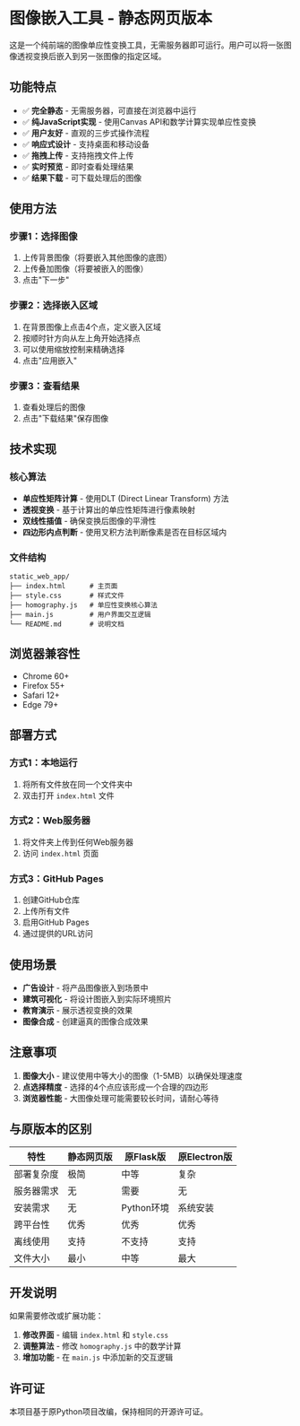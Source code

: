 # 图像嵌入工具 - 静态网页版本

这是一个纯前端的图像单应性变换工具，无需服务器即可运行。用户可以将一张图像透视变换后嵌入到另一张图像的指定区域。

## 功能特点

- ✅ **完全静态** - 无需服务器，可直接在浏览器中运行
- ✅ **纯JavaScript实现** - 使用Canvas API和数学计算实现单应性变换
- ✅ **用户友好** - 直观的三步式操作流程
- ✅ **响应式设计** - 支持桌面和移动设备
- ✅ **拖拽上传** - 支持拖拽文件上传
- ✅ **实时预览** - 即时查看处理结果
- ✅ **结果下载** - 可下载处理后的图像

## 使用方法

### 步骤1：选择图像
1. 上传背景图像（将要嵌入其他图像的底图）
2. 上传叠加图像（将要被嵌入的图像）
3. 点击"下一步"

### 步骤2：选择嵌入区域
1. 在背景图像上点击4个点，定义嵌入区域
2. 按顺时针方向从左上角开始选择点
3. 可以使用缩放控制来精确选择
4. 点击"应用嵌入"

### 步骤3：查看结果
1. 查看处理后的图像
2. 点击"下载结果"保存图像

## 技术实现

### 核心算法
- **单应性矩阵计算** - 使用DLT (Direct Linear Transform) 方法
- **透视变换** - 基于计算出的单应性矩阵进行像素映射
- **双线性插值** - 确保变换后图像的平滑性
- **四边形内点判断** - 使用叉积方法判断像素是否在目标区域内

### 文件结构
```
static_web_app/
├── index.html      # 主页面
├── style.css       # 样式文件
├── homography.js   # 单应性变换核心算法
├── main.js         # 用户界面交互逻辑
└── README.md       # 说明文档
```

## 浏览器兼容性

- Chrome 60+
- Firefox 55+
- Safari 12+
- Edge 79+

## 部署方式

### 方式1：本地运行
1. 将所有文件放在同一个文件夹中
2. 双击打开 `index.html` 文件

### 方式2：Web服务器
1. 将文件夹上传到任何Web服务器
2. 访问 `index.html` 页面

### 方式3：GitHub Pages
1. 创建GitHub仓库
2. 上传所有文件
3. 启用GitHub Pages
4. 通过提供的URL访问

## 使用场景

- **广告设计** - 将产品图像嵌入到场景中
- **建筑可视化** - 将设计图嵌入到实际环境照片
- **教育演示** - 展示透视变换的效果
- **图像合成** - 创建逼真的图像合成效果

## 注意事项

1. **图像大小** - 建议使用中等大小的图像（1-5MB）以确保处理速度
2. **点选择精度** - 选择的4个点应该形成一个合理的四边形
3. **浏览器性能** - 大图像处理可能需要较长时间，请耐心等待

## 与原版本的区别

| 特性 | 静态网页版 | 原Flask版 | 原Electron版 |
|------|------------|-----------|---------------|
| 部署复杂度 | 极简 | 中等 | 复杂 |
| 服务器需求 | 无 | 需要 | 无 |
| 安装需求 | 无 | Python环境 | 系统安装 |
| 跨平台性 | 优秀 | 优秀 | 优秀 |
| 离线使用 | 支持 | 不支持 | 支持 |
| 文件大小 | 最小 | 中等 | 最大 |

## 开发说明

如果需要修改或扩展功能：

1. **修改界面** - 编辑 `index.html` 和 `style.css`
2. **调整算法** - 修改 `homography.js` 中的数学计算
3. **增加功能** - 在 `main.js` 中添加新的交互逻辑

## 许可证

本项目基于原Python项目改编，保持相同的开源许可证。
